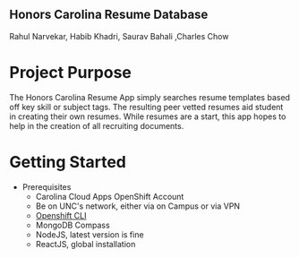 ## Honors Carolina Resume Database
Rahul Narvekar, Habib Khadri, Saurav Bahali ,Charles Chow

# Project Purpose

The Honors Carolina Resume App simply searches resume templates based off key skill or subject tags. The resulting peer vetted resumes aid student in creating their own resumes. While resumes are a start, this app hopes to help in the creation of all recruiting documents.

# Getting Started
* Prerequisites
    * Carolina Cloud Apps OpenShift Account
    * Be on UNC's network, either via on Campus or via VPN
    * [Openshift CLI](https://docs.openshift.com/container-platform/4.2/cli_reference/openshift_cli/getting-started-cli.html)
    * MongoDB Compass
    * NodeJS, latest version is fine
    * ReactJS, global installation